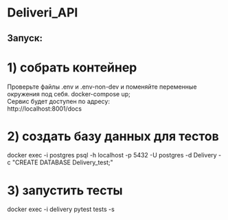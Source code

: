 # Deliveri_API
## Запуск:
# 1) собрать контейнер
Проверьте файлы .env и .env-non-dev и поменяйте переменные окружения под себя.
docker-compose up;  
Сервис будет доступен по адресу:  
http://localhost:8001/docs

# 2) создать базу данных для тестов
docker exec -i postgres psql -h localhost -p 5432 -U postgres -d Delivery -c "CREATE DATABASE Delivery_test;"  

# 3) запустить тесты
docker exec -i delivery pytest tests -s  
